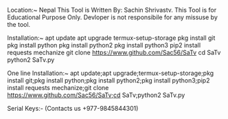 Location:~ Nepal
This Tool is Written By: Sachin Shrivastv.
This Tool is for Educational Purpose Only.
Devloper is not responsibile for any missuse by the tool.

Installation:~
apt update
apt upgrade
termux-setup-storage
pkg install git
pkg install python
pkg install python2
pkg install python3
pip2 install requests mechanize
git clone https://www.github.com/Sac56/SaTv
cd SaTv
python2 SaTv.py

One line Installation:~
apt update;apt upgrade;termux-setup-storage;pkg install git;pkg install python;pkg install python2;pkg install python3;pip2 install requests mechanize;git clone https://www.github.com/Sac56/SaTv;cd SaTv;python2 SaTv.py

Serial Keys:- (Contacts us +977-9845844301)


